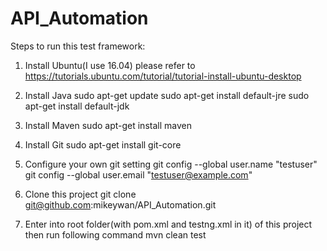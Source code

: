 # API_Automation
Steps to run this test framework:
1. Install Ubuntu(I use 16.04)
   please refer to https://tutorials.ubuntu.com/tutorial/tutorial-install-ubuntu-desktop

2. Install Java
   sudo apt-get update
   sudo apt-get install default-jre
   sudo apt-get install default-jdk

3. Install Maven
   sudo apt-get install maven

4. Install Git
   sudo apt-get install git-core

5. Configure your own git setting
   git config --global user.name "testuser"
   git config --global user.email "testuser@example.com"

6. Clone this project
   git clone git@github.com:mikeywan/API_Automation.git

7. Enter into root folder(with pom.xml and testng.xml in it) of this project then run following command
   mvn clean test 
